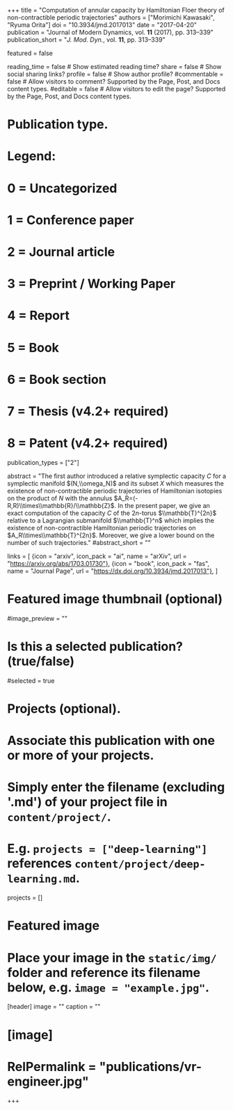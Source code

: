 +++
title = "Computation of annular capacity by Hamiltonian Floer theory of non-contractible periodic trajectories"
authors = ["Morimichi Kawasaki", "Ryuma Orita"]
doi = "10.3934/jmd.2017013"
date = "2017-04-20"
publication = "Journal of Modern Dynamics, vol. **11** (2017), pp. 313–339"
publication_short = "*J. Mod. Dyn.*, vol. **11**, pp. 313–339"

featured = false

reading_time = false  # Show estimated reading time?
share = false  # Show social sharing links?
profile = false  # Show author profile?
#commentable = false  # Allow visitors to comment? Supported by the Page, Post, and Docs content types.
#editable = false  # Allow visitors to edit the page? Supported by the Page, Post, and Docs content types.

# Publication type.
# Legend:
# 0 = Uncategorized
# 1 = Conference paper
# 2 = Journal article
# 3 = Preprint / Working Paper
# 4 = Report
# 5 = Book
# 6 = Book section
# 7 = Thesis (v4.2+ required)
# 8 = Patent (v4.2+ required)
publication_types = ["2"]

abstract = "The first author introduced a relative symplectic capacity $C$ for a symplectic manifold $(N,\\omega_N)$ and its subset $X$ which measures the existence of non-contractible periodic trajectories of Hamiltonian isotopies on the product of $N$ with the annulus $A_R=(-R,R)\\times\\mathbb{R}/\\mathbb{Z}$. In the present paper, we give an exact computation of the capacity $C$ of the $2n$-torus $\\mathbb{T}^{2n}$ relative to a Lagrangian submanifold $\\mathbb{T}^n$ which implies the existence of non-contractible Hamiltonian periodic trajectories on $A_R\\times\\mathbb{T}^{2n}$. Moreover, we give a lower bound on the number of such trajectories."
#abstract_short = ""

links = [
  {icon = "arxiv", icon_pack = "ai", name = "arXiv", url = "https://arxiv.org/abs/1703.01730"},
  {icon = "book", icon_pack = "fas", name = "Journal Page", url = "https://dx.doi.org/10.3934/jmd.2017013"},
  ]

# Featured image thumbnail (optional)
#image_preview = ""

# Is this a selected publication? (true/false)
#selected = true

# Projects (optional).
#   Associate this publication with one or more of your projects.
#   Simply enter the filename (excluding '.md') of your project file in `content/project/`.
#   E.g. `projects = ["deep-learning"]` references `content/project/deep-learning.md`.
projects = []

# Featured image
# Place your image in the `static/img/` folder and reference its filename below, e.g. `image = "example.jpg"`.
[header]
image = ""
caption = ""

# [image]
# RelPermalink = "publications/vr-engineer.jpg"
+++
